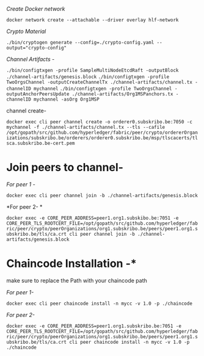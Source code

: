 *Create Docker network*

``docker network create --attachable --driver overlay hlf-network``


*Crypto Material*

``./bin/cryptogen generate --config=./crypto-config.yaml --output="crypto-config"``

*Channel Artifacts -*

``./bin/configtxgen -profile SampleMultiNodeEtcdRaft -outputBlock ./channel-artifacts/genesis.block``
``./bin/configtxgen -profile TwoOrgsChannel -outputCreateChannelTx ./channel-artifacts/channel.tx -channelID mychannel``
``./bin/configtxgen -profile TwoOrgsChannel -outputAnchorPeersUpdate ./channel-artifacts/Org1MSPanchors.tx -channelID mychannel -asOrg Org1MSP``


channel create-

``docker exec cli peer channel create -o orderer0.subskribo.be:7050 -c mychannel -f ./channel-artifacts/channel.tx --tls --cafile /opt/gopath/src/github.com/hyperledger/fabric/peer/crypto/ordererOrganizations/subskribo.be/orderers/orderer0.subskribo.be/msp/tlscacerts/tlsca.subskribo.be-cert.pem``

# Join peers to channel-

*For peer 1 -*

``docker exec cli peer channel join -b ./channel-artifacts/genesis.block``

*For peer 2- *

``docker exec -e CORE_PEER_ADDRESS=peer1.org1.subskibo.be:7051 -e CORE_PEER_TLS_ROOTCERT_FILE=/opt/gopath/src/github.com/hyperledger/fabric/peer/crypto/peerOrganizations/org1.subskribo.be/peers/peer1.org1.subskribo.be/tls/ca.crt cli peer channel join -b ./channel-artifacts/genesis.block``

# Chaincode Installation -*

make sure to replace the Path with your chaincode path

*For peer 1-*

``docker exec cli peer chaincode install -n mycc -v 1.0 -p ./chaincode``

*For peer 2-*

``docker exec -e CORE_PEER_ADDRESS=peer1.org1.subskribo.be:7051 -e CORE_PEER_TLS_ROOTCERT_FILE=/opt/gopath/src/github.com/hyperledger/fabric/peer/crypto/peerOrganizations/org1.subskribo.be/peers/peer1.org1.subskribo.be/tls/ca.crt cli peer chaincode install -n mycc -v 1.0 -p ./chaincode``


